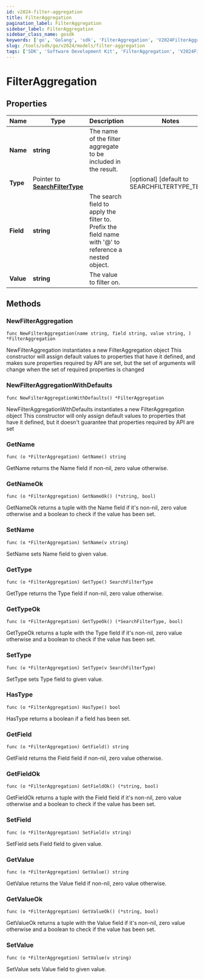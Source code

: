 ```yaml
---
id: v2024-filter-aggregation
title: FilterAggregation
pagination_label: FilterAggregation
sidebar_label: FilterAggregation
sidebar_class_name: gosdk
keywords: ['go', 'Golang', 'sdk', 'FilterAggregation', 'V2024FilterAggregation'] 
slug: /tools/sdk/go/v2024/models/filter-aggregation
tags: ['SDK', 'Software Development Kit', 'FilterAggregation', 'V2024FilterAggregation']
---
```


# FilterAggregation

## Properties

Name | Type | Description | Notes
------------ | ------------- | ------------- | -------------
**Name** | **string** | The name of the filter aggregate to be included in the result. | 
**Type** | Pointer to [**SearchFilterType**](search-filter-type) |  | [optional] [default to SEARCHFILTERTYPE_TERM]
**Field** | **string** | The search field to apply the filter to.  Prefix the field name with '@' to reference a nested object.  | 
**Value** | **string** | The value to filter on. | 

## Methods

### NewFilterAggregation

`func NewFilterAggregation(name string, field string, value string, ) *FilterAggregation`

NewFilterAggregation instantiates a new FilterAggregation object
This constructor will assign default values to properties that have it defined,
and makes sure properties required by API are set, but the set of arguments
will change when the set of required properties is changed

### NewFilterAggregationWithDefaults

`func NewFilterAggregationWithDefaults() *FilterAggregation`

NewFilterAggregationWithDefaults instantiates a new FilterAggregation object
This constructor will only assign default values to properties that have it defined,
but it doesn't guarantee that properties required by API are set

### GetName

`func (o *FilterAggregation) GetName() string`

GetName returns the Name field if non-nil, zero value otherwise.

### GetNameOk

`func (o *FilterAggregation) GetNameOk() (*string, bool)`

GetNameOk returns a tuple with the Name field if it's non-nil, zero value otherwise
and a boolean to check if the value has been set.

### SetName

`func (o *FilterAggregation) SetName(v string)`

SetName sets Name field to given value.


### GetType

`func (o *FilterAggregation) GetType() SearchFilterType`

GetType returns the Type field if non-nil, zero value otherwise.

### GetTypeOk

`func (o *FilterAggregation) GetTypeOk() (*SearchFilterType, bool)`

GetTypeOk returns a tuple with the Type field if it's non-nil, zero value otherwise
and a boolean to check if the value has been set.

### SetType

`func (o *FilterAggregation) SetType(v SearchFilterType)`

SetType sets Type field to given value.

### HasType

`func (o *FilterAggregation) HasType() bool`

HasType returns a boolean if a field has been set.

### GetField

`func (o *FilterAggregation) GetField() string`

GetField returns the Field field if non-nil, zero value otherwise.

### GetFieldOk

`func (o *FilterAggregation) GetFieldOk() (*string, bool)`

GetFieldOk returns a tuple with the Field field if it's non-nil, zero value otherwise
and a boolean to check if the value has been set.

### SetField

`func (o *FilterAggregation) SetField(v string)`

SetField sets Field field to given value.


### GetValue

`func (o *FilterAggregation) GetValue() string`

GetValue returns the Value field if non-nil, zero value otherwise.

### GetValueOk

`func (o *FilterAggregation) GetValueOk() (*string, bool)`

GetValueOk returns a tuple with the Value field if it's non-nil, zero value otherwise
and a boolean to check if the value has been set.

### SetValue

`func (o *FilterAggregation) SetValue(v string)`

SetValue sets Value field to given value.




